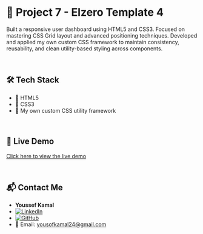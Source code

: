 # 🚀 Project 7 - Elzero Template 4

Built a responsive user dashboard using HTML5 and CSS3. Focused on mastering CSS Grid layout and advanced positioning techniques. Developed and applied my own custom CSS framework to maintain consistency, reusability, and clean utility-based styling across components.

<br/>

## 🛠️ Tech Stack

- 🔷 HTML5
- 🎨 CSS3
- 🎨 My own custom CSS utility framework

<br/>

## 🚀 Live Demo
[Click here to view the live demo](https://yousof27.github.io/Project7/)

<br/>

## 📬 Contact Me

- **Youssef Kamal**
- [![LinkedIn](https://img.shields.io/badge/LinkedIn-blue?style=flat&logo=linkedin&logoColor=white)](https://www.linkedin.com/in/youssef-kamal-1-front-end-dev)
- [![GitHub](https://img.shields.io/badge/GitHub-000?style=flat&logo=github&logoColor=white)](https://github.com/youssef-kamal)
- 📧 Email: yousofkamal24@gmail.com
